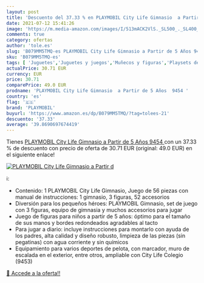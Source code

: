 ```yaml
---
layout: post
title: 'Descuento del 37.33 % en PLAYMOBIL City Life Gimnasio  a Partir d'
date: 2021-07-12 15:41:26
image: 'https://m.media-amazon.com/images/I/513mACK2VlS._SL500_._SL400_.jpg'
comments: true
category: ofertas
author: 'tole.es'
slug: 'B079MM5TMQ-es PLAYMOBIL City Life Gimnasio a Partir de 5 Años 9454'
sku: 'B079MM5TMQ-es'
tags: [ 'Juguetes','Juguetes y juegos','Muñecos y figuras','Playsets de figuras de juguete para niños','playmobil', ]
actualPrice: 30.71 EUR
currency: EUR
price: 30.71
comparePrice: 49.0 EUR
prodname: 'PLAYMOBIL City Life Gimnasio  a Partir de 5 Años  9454 '
country: 'es'
flag: '🇪🇸'
brand: 'PLAYMOBIL'
buyurl: 'https://www.amazon.es/dp/B079MM5TMQ/?tag=tolees-21'
descuento: '37.33'
average: '39.8690697674419'
---
```


Tienes [PLAYMOBIL City Life Gimnasio  a Partir de 5 Años  9454 ](https://www.amazon.es/dp/B079MM5TMQ/?tag=tolees-21) con un 37.33 % de descuento con precio de oferta de 30.71 EUR (original: 49.0 EUR) en el siguiente enlace!

[![PLAYMOBIL City Life Gimnasio  a Partir d](https://m.media-amazon.com/images/I/513mACK2VlS._SL500_._SL400_.jpg)](https://www.amazon.es/dp/B079MM5TMQ/?tag=tolees-21)

ℹ️:

- Contenido: 1 PLAYMOBIL City Life Gimnasio, Juego de 56 piezas con manual de instrucciones: 1 gimnasio, 3 figuras, 52 accesorios
- Diversión para los pequeños héroes: PLAYMOBIL Gimnasio, set de juego con 3 figuras, equipo de gimnasia y muchos accesorios para jugar
- Juego de figuras para niños a partir de 5 años: óptimo para el tamaño de sus manos y bordes redondeados agradables al tacto
- Para jugar a diario: incluye instrucciones para montarlo con ayuda de los padres, alta calidad y diseño robusto, limpieza de las piezas (sin pegatinas) con agua corriente y sin químicos
- Equipamiento para varios deportes de pelota, con marcador, muro de escalada en el exterior, entre otros, ampliable con City Life Colegio (9453)

[🛒 Accede a la oferta!!](https://www.amazon.es/dp/B079MM5TMQ/?tag=tolees-21)
